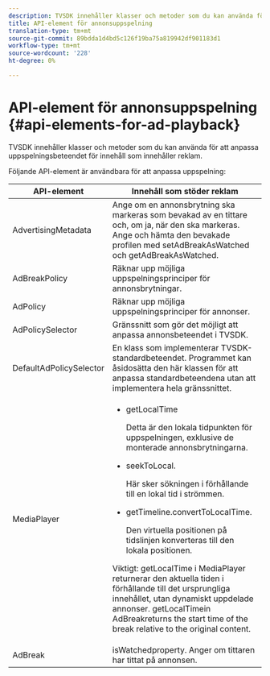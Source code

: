 ```yaml
---
description: TVSDK innehåller klasser och metoder som du kan använda för att anpassa uppspelningsbeteendet för innehåll som innehåller reklam.
title: API-element för annonsuppspelning
translation-type: tm+mt
source-git-commit: 89bdda1d4bd5c126f19ba75a819942df901183d1
workflow-type: tm+mt
source-wordcount: '228'
ht-degree: 0%

---
```



# API-element för annonsuppspelning {#api-elements-for-ad-playback}

TVSDK innehåller klasser och metoder som du kan använda för att anpassa uppspelningsbeteendet för innehåll som innehåller reklam.

Följande API-element är användbara för att anpassa uppspelning:

<table id="table_B07E373B9D2B425AB36466B1D42411AD"> 
 <thead> 
  <tr> 
   <th colname="col1" class="entry"> <b>API-element  </b></th> 
   <th colname="col2" class="entry"> <b>Innehåll som stöder reklam</b></th> 
  </tr> 
 </thead>
 <tbody> 
  <tr> 
   <td colname="col1"><span class="apiname"> AdvertisingMetadata  </span> </td> 
   <td colname="col2">Ange om en annonsbrytning ska markeras som bevakad av en tittare och, om ja, när den ska markeras. Ange och hämta den bevakade profilen med <span class="codeph"> setAdBreakAsWatched</span> och <span class="codeph"> getAdBreakAsWatched</span>. </td> 
  </tr> 
  <tr> 
   <td colname="col1"><span class="apiname"> AdBreakPolicy</span> </td> 
   <td colname="col2"> Räknar upp möjliga uppspelningsprinciper för annonsbrytningar. </td> 
  </tr> 
  <tr> 
   <td colname="col1"><span class="apiname"> AdPolicy</span> </td> 
   <td colname="col2"> Räknar upp möjliga uppspelningsprinciper för annonser. </td> 
  </tr> 
  <tr> 
   <td colname="col1"><span class="apiname"> AdPolicySelector  </span> </td> 
   <td colname="col2"> Gränssnitt som gör det möjligt att anpassa annonsbeteendet i TVSDK. </td> 
  </tr> 
  <tr> 
   <td colname="col1"><span class="apiname"> DefaultAdPolicySelector  </span> </td> 
   <td colname="col2"> En klass som implementerar TVSDK-standardbeteendet. Programmet kan åsidosätta den här klassen för att anpassa standardbeteendena utan att implementera hela gränssnittet. </td> 
  </tr> 
  <tr> 
   <td colname="col1"> <span class="apiname"> MediaPlayer</span> </td> 
   <td colname="col2"> 
    <ul id="ul_37700A741403448A8760FDDA68B099AA"> 
     <li id="li_B465170D449E49489C5924572BEEB4A5"><span class="codeph"> getLocalTime</span> <p>Detta är den lokala tidpunkten för uppspelningen, exklusive de monterade annonsbrytningarna. </p> </li> 
     <li id="li_D9D68CF428904BB2B84E1BCE828A90DC"><span class="codeph"> seekToLocal</span>. <p>Här sker sökningen i förhållande till en lokal tid i strömmen. </p> </li> 
     <li id="li_9DBCA75537DC4824AA66B53A3FA28812"><span class="codeph"> getTimeline.convertToLocalTime</span>. <p>Den virtuella positionen på tidslinjen konverteras till den lokala positionen. </p> </li> 
    </ul> <p>Viktigt:  <span class="codeph"> getLocalTime</span> i <span class="codeph"> MediaPlayer</span> returnerar den aktuella tiden i förhållande till det ursprungliga innehållet, utan dynamiskt uppdelade annonser. <span class="codeph"> </span> getLocalTimein  <span class="codeph"> </span> AdBreakreturns the start time of the break relative to the original content. </p> </td> 
  </tr> 
  <tr> 
   <td colname="col1"><span class="apiname"> AdBreak</span> </td> 
   <td colname="col2"><span class="codeph"> </span> isWatchedproperty. Anger om tittaren har tittat på annonsen. </td> 
  </tr> 
 </tbody> 
</table>